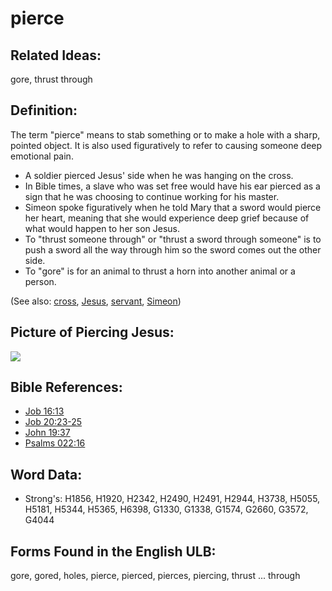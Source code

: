 # pierce

## Related Ideas:

gore, thrust through

## Definition:

The term "pierce" means to stab something or to make a hole with a sharp, pointed object. It is also used figuratively to refer to causing someone deep emotional pain.

* A soldier pierced Jesus' side when he was hanging on the cross.
* In Bible times, a slave who was set free would have his ear pierced as a sign that he was choosing to continue working for his master.
* Simeon spoke figuratively when he told Mary that a sword would pierce her heart, meaning that she would experience deep grief because of what would happen to her son Jesus.
* To "thrust someone through" or "thrust a sword through someone" is to push a sword all the way through him so the sword comes out the other side.
* To "gore" is for an animal to thrust a horn into another animal or a person.

(See also: [cross](../kt/cross.md), [Jesus](../kt/jesus.md), [servant](../other/servant.md), [Simeon](../names/simeon.md))

## Picture of Piercing Jesus:

<a href="https://content.bibletranslationtools.org/WycliffeAssociates/en_tw/raw/branch/master/PNGs/p/PierceJesus.png"><img src="https://content.bibletranslationtools.org/WycliffeAssociates/en_tw/raw/branch/master/PNGs/p/PierceJesus.png" ></a>

## Bible References:

* [Job 16:13](rc://en/tn/help/job/16/13)
* [Job 20:23-25](rc://en/tn/help/job/20/23)
* [John 19:37](rc://en/tn/help/jhn/19/37)
* [Psalms 022:16](rc://en/tn/help/psa/022/16)

## Word Data:

* Strong's: H1856, H1920, H2342, H2490, H2491, H2944, H3738, H5055, H5181, H5344, H5365, H6398, G1330, G1338, G1574, G2660, G3572, G4044

## Forms Found in the English ULB:

gore, gored, holes, pierce, pierced, pierces, piercing, thrust ... through


